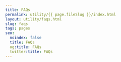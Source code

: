 ```yaml
---
title: FAQs
permalink: utility/{{ page.fileSlug }}/index.html
layout: utility/faqs.html
slug: faqs
tags: pages
seo:
  noindex: false
  title: FAQs
  og:title: FAQs
  twitter:title: FAQs
---
```



